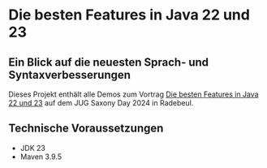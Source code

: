 # Die besten Features in Java 22 und 23
## Ein Blick auf die neuesten Sprach- und Syntaxverbesserungen

Dieses Projekt enthält alle Demos zum Vortrag [Die besten Features in Java 22 und 23](https://jugsaxony.org/day/programm/details/177)  auf dem JUG Saxony Day 2024 in Radebeul.

## Technische Voraussetzungen
- JDK 23
- Maven 3.9.5


